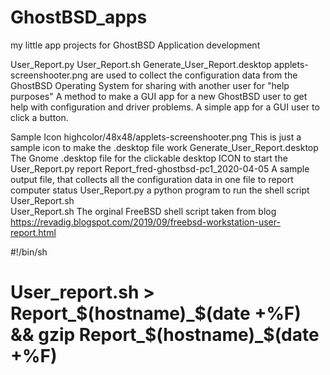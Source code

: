 # GhostBSD_apps
my little app projects for GhostBSD Application development

User_Report.py User_Report.sh Generate_User_Report.desktop  applets-screenshooter.png  are used to collect the configuration data from the GhostBSD Operating System for sharing with another user for "help purposes"   A method to make a GUI app for a new GhostBSD user to get help with configuration and driver problems.   A simple app for a GUI user to click a button.

Sample Icon highcolor/48x48/applets-screenshooter.png   This is just a sample icon to make the .desktop file work
Generate_User_Report.desktop   The Gnome .desktop file for the clickable desktop ICON to start the User_Report.py report
Report_fred-ghostbsd-pc1_2020-04-05   A sample output file, that collects all the configuration data in one file to report computer status
User_Report.py   a python program to  run the shell script User_Report.sh  
User_Report.sh   The orginal FreeBSD shell script taken from blog  https://revadig.blogspot.com/2019/09/freebsd-workstation-user-report.html

#!/bin/sh
# User_report.sh  > Report_$(hostname)_$(date +%F) && gzip Report_$(hostname)_$(date +%F)
